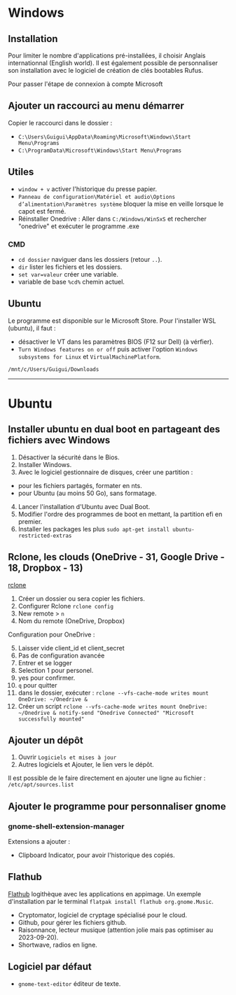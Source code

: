 # Windows

## Installation

Pour limiter le nombre d'applications pré-installées, il choisir Anglais internationnal (English world). Il est également possible de personnaliser son installation avec le logiciel
de création de clés bootables Rufus.

Pour passer l'étape de connexion à compte Microsoft 

## Ajouter un raccourci au menu démarrer

Copier le raccourci dans le dossier :

* `C:\Users\Guigui\AppData\Roaming\Microsoft\Windows\Start Menu\Programs`
* `C:\ProgramData\Microsoft\Windows\Start Menu\Programs`
## Utiles

* `window + v` activer l'historique du presse papier.
* `Panneau de configuration\Matériel et audio\Options d’alimentation\Paramètres système` bloquer la mise en veille lorsque le capot est fermé.
* Réinstaller Onedrive : Aller dans `C:/Windows/WinSxS` et rechercher "onedrive" et exécuter le programme .exe

### CMD

* `cd dossier` naviguer dans les dossiers (retour `..`).
* `dir` lister les fichiers et les dossiers.
* `set var=valeur` créer une variable.
* variable de base `%cd%` chemin actuel.

## Ubuntu

Le programme est disponible sur le Microsoft Store.
Pour l'installer WSL (ubuntu), il faut :

- désactiver le VT dans les paramètres BIOS (F12 sur Dell) (à vérfier).
- `Turn Windows features on or off` puis activer l'option `Windows subsystems for Linux` et `VirtualMachinePlatform`.

`/mnt/c/Users/Guigui/Downloads`

---
# Ubuntu
## Installer ubuntu en dual boot en partageant des fichiers avec Windows

1. Désactiver la sécurité dans le Bios.
2. Installer Windows.
3. Avec le logiciel gestionnaire de disques, créer une partition :
  * pour les fichiers partagés, formater en nts.
  * pour Ubuntu (au moins 50 Go), sans formatage.
4. Lancer l'installation d'Ubuntu avec Dual Boot.
5. Modifier l'ordre des programmes de boot en mettant, la partition efi en premier.
6. Installer les packages les plus `sudo apt-get install ubuntu-restricted-extras`
## Rclone, les clouds (OneDrive - 31, Google Drive - 18, Dropbox - 13)

[rclone](https://rclone.org/downloads/)

1. Créer un dossier ou sera copier les fichiers.
2. Configurer Rclone `rclone config`
3. New remote > `n`
4. Nom du remote (OneDrive, Dropbox)

Configuration pour OneDrive :

5. Laisser vide client_id et client_secret
6. Pas de configuration avancée
7. Entrer et se logger
8. Selection 1 pour personel.
9. yes pour confirmer.
10. `q` pour quitter
11. dans le dossier, exécuter : `rclone --vfs-cache-mode writes mount OneDrive: ~/Onedrive &`
12. Créer un script `rclone --vfs-cache-mode writes mount OneDrive: ~/Onedrive & notify-send "Onedrive Connected" "Microsoft successfully mounted"`
## Ajouter un dépôt

1. Ouvrir `Logiciels et mises à jour`
2. Autres logiciels et Ajouter, le lien vers le dépôt.

Il est possible de le faire directement en ajouter une ligne au fichier : 
`/etc/apt/sources.list`
## Ajouter le programme pour personnaliser gnome

### gnome-shell-extension-manager

Extensions a ajouter :

* Clipboard Indicator, pour avoir l'historique des copiés.

## Flathub

[Flathub](https://flathub.org/) logithèque avec les applications en appimage. Un exemple d'installation par le terminal `flatpak install flathub org.gnome.Music`.

* Cryptomator, logiciel de cryptage spécialisé pour le cloud.
* Github, pour gérer les fichiers github.
* Raisonnance, lecteur musique (attention jolie mais pas optimiser au 2023-09-20).
* Shortwave, radios en ligne.

## Logiciel par défaut

* `gnome-text-editor` éditeur de texte.
